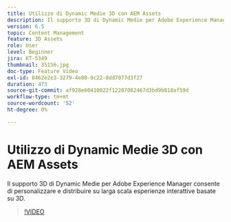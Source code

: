 ```yaml
---
title: Utilizzo di Dynamic Medie 3D con AEM Assets
description: Il supporto 3D di Dynamic Medie per Adobe Experience Manager consente di personalizzare e distribuire in modo semplice e su larga scala esperienze interattive basate su 3D
version: 6.5
topic: Content Management
feature: 3D Assets
role: User
level: Beginner
jira: KT-5349
thumbnail: 35156.jpg
doc-type: Feature Video
exl-id: 8462e2e3-3279-4e80-9c22-0dd7077d3f27
duration: 473
source-git-commit: af928e60410022f12207082467d3bd9b818af59d
workflow-type: tm+mt
source-wordcount: '52'
ht-degree: 0%

---
```


# Utilizzo di Dynamic Medie 3D con AEM Assets

Il supporto 3D di Dynamic Medie per Adobe Experience Manager consente di personalizzare e distribuire su larga scala esperienze interattive basate su 3D.

>[!VIDEO](https://video.tv.adobe.com/v/35156?quality=12&learn=on)
